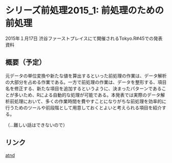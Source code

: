 # シリーズ前処理2015_1: 前処理のための前処理

2015年１月17日 渋谷ファーストプレイスにて開催されるTokyo.R#45での発表資料

## 概要（予定）

元データの単位変換や新たな値を算出するといった前処理の作業は、データ解析の大部分を占める作業である。一方で前処理の作業は、データを整形する、項目名を修正する、新たな項目を追加するというように、決まったパターンであることが多いため、Rによる自動的な処理が可能である。本発表では実際のデータ解析前処理において、多くの作業時間を費やすことになりがちな前処理を効率的に行うためのツールや前段階として用意しておくとよいと考えられる項目を紹介する。

（...難しい話はできないので）

## リンク

[atnd](https://atnd.org/events/60908)